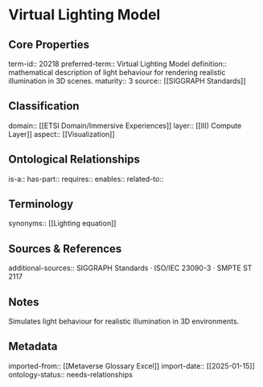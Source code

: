 # Virtual Lighting Model

## Core Properties
term-id:: 20218
preferred-term:: Virtual Lighting Model
definition:: mathematical description of light behaviour for rendering realistic illumination in 3D scenes.
maturity:: 3
source:: [[SIGGRAPH Standards]]

## Classification
domain:: [[ETSI Domain/Immersive Experiences]]
layer:: [[III) Compute Layer]]
aspect:: [[Visualization]]

## Ontological Relationships
is-a:: 
has-part:: 
requires:: 
enables:: 
related-to:: 

## Terminology
synonyms:: [[Lighting equation]]

## Sources & References
additional-sources:: SIGGRAPH Standards · ISO/IEC 23090-3 · SMPTE ST 2117

## Notes
Simulates light behaviour for realistic illumination in 3D environments.

## Metadata
imported-from:: [[Metaverse Glossary Excel]]
import-date:: [[2025-01-15]]
ontology-status:: needs-relationships